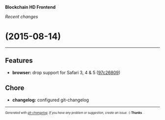 __Blockchain HD Frontend__

_Recent changes_

#   (2015-08-14)



---

## Features

- **browser:** drop support for Safari 3, 4 & 5
  ([97c26809](https://github.com/blockchain/My-Wallet-HD-Frontend/commit/97c2680916b84735e461e9412eaefafa095c09f2))


## Chore

- **changelog:** configured git-changelog



---
<sub><sup>*Generated with [git-changelog](https://github.com/rafinskipg/git-changelog). If you have any problem or suggestion, create an issue.* :) **Thanks** </sub></sup>